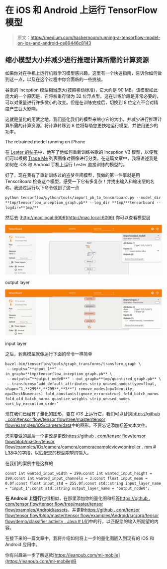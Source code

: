 # 在 iOS 和 Android 上运行 TensorFlow 模型

> 原文：<https://medium.com/hackernoon/running-a-tensorflow-model-on-ios-and-android-ce89446c8143>

## 缩小模型大小并减少进行推理计算所需的计算资源

如果你对在手机上运行机器学习模型感兴趣，这里有一个快速指南，告诉你如何做到这一点，以及在这个过程中你会面临的一些挑战。

谷歌的 Inception 模型相当庞大(按照移动标准)，它大约是 90 MB。该模型如此庞大的一个原因是，它将权重存储为 32 位浮点型。这在训练阶段是非常必要的，可以对重量进行许多微小的改变。但是在训练完成后，切换到 8 位定点不会对精度产生巨大影响。

这就是量化的用武之地，我们量化我们的模型来缩小它的大小，并减少进行推理计算所需的计算资源。将计算转移到 8 位将帮助您更快地运行模型，并使用更少的功率。

The retrained model running on iPhone

在 [Lester 的帖子](/@lesterlitchfield/real-time-image-recognition-onboard-ios-475746fbaaaa)中，他写了他如何重新训练谷歌的 Inception V3 模型，以便我们可以根据 [Trade Me](https://www.trademe.co.nz/) 列表图像对图像进行分类。在这篇文章中，我将讲述我是如何在 iOS 和 Android 手机上运行 Lester 直接训练的模型的。

好了，现在我有了重新训练过的盗梦空间模型，我做的第一件事就是用 TensorBoard 检查这个模型，感受一下它有多复杂！并找出输入和输出层的名称。我通过运行以下命令做到了这一点

```
python tensorflow/python/tools/import_pb_to_tensorboard.py --model_dir **tmp/tensorflow_inception_graph.pb** --log_dir **tmp/**tensorboard --logdir=**tmp/**
```

然后去 [http://mac.local:6006](http://mac.local:6006) 你可以查看模型层

![](img/d040a5c5034194f75382fc96bcc6fe84.png)

output layer

![](img/4b30b70adb9b3b8e9add7eaec3986d9b.png)

input layer

之后，剥离模型就像运行下面的命令一样简单

```
bazel-bin/tensorflow/tools/graph_transforms/transform_graph \
 —-inputs=”**input_1**" —-in_graph=**tmp/tensorflow_inception_graph.pb** \
 —-outputs=”**output_node0**" —-out_graph=**tmp/quantized_graph.pb** \
 —-transforms=’add_default_attributes strip_unused_nodes(type=float, shape=”1,**299**,**299**,**3**") remove_nodes(op=Identity, op=CheckNumerics) fold_constants(ignore_errors=true) fold_batch_norms fold_old_batch_norms quantize_weights strip_unused_nodes sort_by_execution_order’
```

现在我们已经有了量化的图形，要在 iOS 上运行它，我们可以替换[https://github . com/tensor flow/tensor flow/tree/master/tensor flow/examples/iOS/camera/data](https://github.com/tensorflow/tensorflow/tree/master/tensorflow/examples/ios/camera/data)中的图形。不要忘记添加标签文本文件。

您需要做的最后一个更改是更改[https://github . com/tensor flow/tensor flow/blob/master/tensor flow/examples/IOs/camera/camera/cameraexampleviewcontroller . mm # L38](https://github.com/tensorflow/tensorflow/blob/master/tensorflow/examples/ios/camera/CameraExampleViewController.mm#L38)中的字段，以匹配您的模型期望的输入。

在我们的案例中是这样的

```
const int wanted_input_width = 299;const int wanted_input_height = 299;const int wanted_input_channels = 3;const float input_mean = 0.0f;const float input_std = 255.0f;const std::string input_layer_name = "input_1";const std::string output_layer_name = "output_node0";
```

**在 Android 上运行**也很相似，在那里添加你的量化图和标签[https://github . com/tensor flow/tensor flow/tree/master/tensor flow/examples/Android/assets](https://github.com/tensorflow/tensorflow/tree/master/tensorflow/examples/android/assets)。并更新[https://github . com/tensor flow/tensor flow/blob/master/tensor flow/examples/Android/src/org/tensor flow/demo/classifier activity . Java # L61](https://github.com/tensorflow/tensorflow/blob/master/tensorflow/examples/android/src/org/tensorflow/demo/ClassifierActivity.java#L61)中的行，以匹配您的输入所期望的内容。

在接下来的一篇文章中，我将介绍如何将上一步的量化图嵌入到现有的 iOS 和 Android 应用中。

你有兴趣进一步了解这款[https://leanpub.com/ml-mobile](https://leanpub.com/ml-mobile)吗